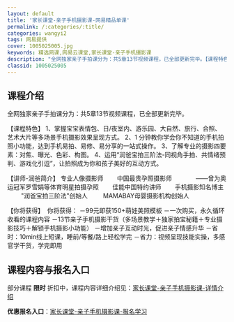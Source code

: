 ```yaml
---
layout: default
title: '家长课堂-亲子手机摄影课-网易精品单课'
permalink: /:categories/:title/
categories: wangyi2
tags: 网易提供
cover: 1005025005.jpg
keywords: 精选网课,网易云课堂,家长课堂-亲子手机摄影课
description: "全网独家亲子手拍课分为：共5章13节视频课程，已全部更新完毕。【课程特色】1、掌握宝宝表情包、日/夜室内、游乐园、大自然、旅行、合照、艺术大片等多场景手机摄影效果呈现方式。2、1分钟教你学会"
classid: 1005025005
---
```


## 课程介绍

全网独家亲子手拍课分为：共5章13节视频课程，已全部更新完毕。

【课程特色】
1、掌握宝宝表情包、日/夜室内、游乐园、大自然、旅行、合照、艺术大片等多场景手机摄影效果呈现方式。
2、1 分钟教你学会你不知道的手机拍照小功能，达到手机易拍、易修、易分享的一站式操作。
3、了解专业的摄影四要素：对焦、曝光、色彩、构图。
4、运用“润爸宝拍三阶法-同视角手拍、共情绪预判、游戏化引逗”，让拍照成为你和孩子美好的互动方式。

【讲师-润爸简介】
       专业人像摄影师
       中国最贵孕照摄影师
             ——曾为奥运冠军罗雪娟等体育明星拍摄孕照
       佳能中国特约讲师
       手机摄影知名博主
        "润爸宝拍三阶法"创始人
        MAMABAY母婴摄影机构创始人

【你将获得】
 你将获得：
－99元即获150+萌娃美照模板
－一次购买，永久循环收看的课程内容
－13节亲子手机摄影干货（多场景教学＋独家拍宝秘籍＋专业摄影技巧＋解锁手机摄影小功能）
－增加亲子互动时光，促进亲子情感升华
－省时：10min线上短课，睡前/等餐/路上轻松学完
－省力：视频呈现技能实操，多感官学干货，学完即用

## 课程内容与报名入口

部分课程 **限时** 折扣中，课程内容详细介绍见：[家长课堂-亲子手机摄影课-详情介绍](https://study.163.com/course/introduction/1005025005.htm?share=1&shareId=1025206652&utm_campaign=share&utm_medium=iphoneShare&utm_source=&utm_u=1025206652)

**优惠报名入口**：[家长课堂-亲子手机摄影课-报名学习](https://study.163.com/course/introduction/1005025005.htm?share=1&shareId=1025206652&utm_campaign=share&utm_medium=iphoneShare&utm_source=&utm_u=1025206652)

